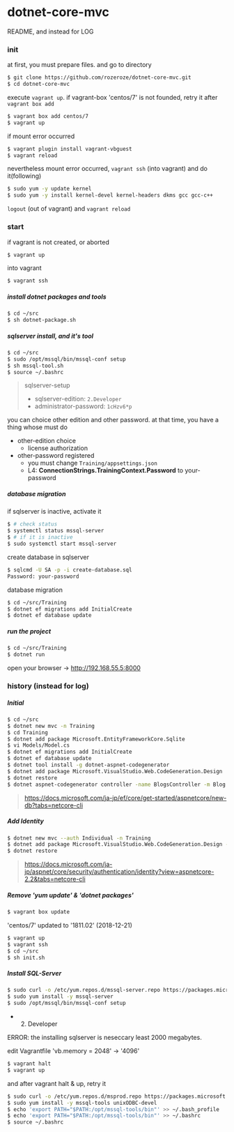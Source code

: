# dotnet-core-mvc

README, and instead for LOG

### init

at first, you must prepare files.
and go to directory

```sh
$ git clone https://github.com/rozeroze/dotnet-core-mvc.git
$ cd dotnet-core-mvc
```

execute `vagrant up`.
if vagrant-box 'centos/7' is not founded, retry it after `vagrant box add`

```sh
$ vagrant box add centos/7
$ vagrant up
```

if mount error occurred

```sh
$ vagrant plugin install vagrant-vbguest
$ vagrant reload
```

nevertheless mount error occurred,
`vagrant ssh` (into vagrant) and do it(following)

```sh
$ sudo yum -y update kernel
$ sudo yum -y install kernel-devel kernel-headers dkms gcc gcc-c++
```

`logout` (out of vagrant) and `vagrant reload`

### start

if vagrant is not created, or aborted

```sh
$ vagrant up
```

into vagrant

```sh
$ vagrant ssh
```

##### install dotnet packages and tools

```sh
$ cd ~/src
$ sh dotnet-package.sh
```
##### sqlserver install, and it's tool

```sh
$ cd ~/src
$ sudo /opt/mssql/bin/mssql-conf setup
$ sh mssql-tool.sh
$ source ~/.bashrc
```

> sqlserver-setup
> * sqlserver-edition: `2.Developer`
> * administrator-password: `1cHzv6*p`

you can choice other edition and other password.
at that time, you have a thing whose must do

* other-edition choice
  * license authorization
* other-password registered
  * you must change `Training/appsettings.json`
  * L4: __ConnectionStrings.TrainingContext.Password__ to your-password

##### database migration

if sqlserver is inactive, activate it

```sh
$ # check status
$ systemctl status mssql-server
$ # if it is inactive
$ sudo systemctl start mssql-server
```

create database in sqlserver

```sh
$ sqlcmd -U SA -p -i create-database.sql
Password: your-password
```

database migration

```sh
$ cd ~/src/Training
$ dotnet ef migrations add InitialCreate
$ dotnet ef database update
```

##### run the project

```sh
$ cd ~/src/Training
$ dotnet run
```

open your browser -> http://192.168.55.5:8000

### history (instead for log)

##### Initial

```sh
$ cd ~/src
$ dotnet new mvc -n Training
$ cd Training
$ dotnet add package Microsoft.EntityFrameworkCore.Sqlite
$ vi Models/Model.cs
$ dotnet ef migrations add InitialCreate
$ dotnet ef database update
$ dotnet tool install -g dotnet-aspnet-codegenerator
$ dotnet add package Microsoft.VisualStudio.Web.CodeGeneration.Design
$ dotnet restore
$ dotnet aspnet-codegenerator controller -name BlogsController -m Blog -dc BloggingContext --relativeFolderPath Controllers --useDefaultLayout --referenceScriptLibraries
```

> https://docs.microsoft.com/ja-jp/ef/core/get-started/aspnetcore/new-db?tabs=netcore-cli

##### Add Identity

```sh
$ dotnet new mvc --auth Individual -n Training
$ dotnet add package Microsoft.VisualStudio.Web.CodeGeneration.Design --version 2.1.6
$ dotnet restore
```

> https://docs.microsoft.com/ja-jp/aspnet/core/security/authentication/identity?view=aspnetcore-2.2&tabs=netcore-cli

##### Remove 'yum update' & 'dotnet packages'

```sh
$ vagrant box update
```

'centos/7' updated to '1811.02' (2018-12-21)

```sh
$ vagrant up
$ vagrant ssh
$ cd ~/src
$ sh init.sh
```

##### Install SQL-Server

```sh
$ sudo curl -o /etc/yum.repos.d/mssql-server.repo https://packages.microsoft.com/config/rhel/7/mssql-server-2017.repo
$ sudo yum install -y mssql-server
$ sudo /opt/mssql/bin/mssql-conf setup
```

- 2) Developer

ERROR: the installing sqlserver is neseccary least 2000 megabytes.

edit Vagrantfile 'vb.memory = 2048' -> '4096'

```sh
$ vagrant halt
$ vagrant up
```

and after vagrant halt & up, retry it

```sh
$ sudo curl -o /etc/yum.repos.d/msprod.repo https://packages.microsoft.com/config/rhel/7/prod.repo
$ sudo yum install -y mssql-tools unixODBC-devel
$ echo 'export PATH="$PATH:/opt/mssql-tools/bin"' >> ~/.bash_profile
$ echo 'export PATH="$PATH:/opt/mssql-tools/bin"' >> ~/.bashrc
$ source ~/.bashrc
```

